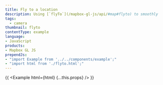 ```yaml
---
title: Fly to a location
description: Using [`flyTo`](/mapbox-gl-js/api/#map#flyto) to smoothly interpolate between locations.
tags:
  - camera
thumbnail: flyto
contentType: example
language:
- JavaScript
products:
- Mapbox GL JS
prependJs:
- "import Example from '../../components/example';"
- "import html from './flyto.html';"
---
```


{{ <Example html={html} {...this.props} /> }}
